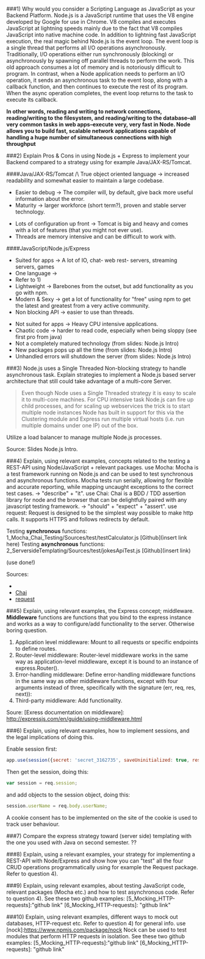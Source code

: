 ###1) Why would you consider a Scripting Language as JavaScript as your Backend Platform.
Node.js is a JavaScript runtime that uses the V8 engine developed by Google for use in Chrome. V8 compiles and executes JavaScript at lightning speeds mainly due to the fact that V8 compiles JavaScript into native machine code. In addition to lightning fast JavaScript execution, the real magic behind Node.js is the event loop. The event loop is a single thread that performs all I/O operations asynchronously. Traditionally, I/O operations either run synchronously (blocking) or asynchronously by spawning off parallel threads to perform the work. This old approach consumes a lot of memory and is notoriously difficult to program. In contrast, when a Node application needs to perform an I/O operation, it sends an asynchronous task to the event loop, along with a callback function, and then continues to execute the rest of its program. When the async operation completes, the event loop returns to the task to execute its callback.

**In other words, reading and writing to network connections, reading/writing to the filesystem, and reading/writing to the database–all very common tasks in web apps–execute very, very fast in Node. Node allows you to build fast, scalable network applications capable of handling a huge number of simultaneous connections with high throughput**

[Source]: http://blog.modulus.io/top-10-reasons-to-use-node

###2) Explain Pros & Cons in using Node.js + Express to implement your Backend compared to a strategy using for example Java/JAX-RS/Tomcat. 

####Java/JAX-RS/Tomcat 
/\ True object oriented language -> increased readability and somewhat easier to maintain a large codebase.  
+ Easier to debug -> The compiler will, by default, give back more useful information about the error. 
+ Maturity -> larger workforce (short term?), proven and stable server technology.
- Lots of configuration up front -> Tomcat is big and heavy and comes with a lot of features (that you might not ever use).
- Threads are memory intensive and can be difficult to work with.

####JavaScript/Node.js/Express
+ Suited for apps -> A lot of IO, chat- web rest- servers, streaming servers, games 
+ One language -> <insert a lot of obvious reasons here>
+ Refer to 1)
+ Lightweight -> Barebones from the outset, but add functionality as you go with npm.  
+ Modern & Sexy -> get a lot of functionality for "free" using npm to get the latest and greatest from a very active community.
+ Non blocking API -> easier to use than threads.  
- Not suited for apps -> Heavy CPU intensive applications.
- Chaotic code -> harder to read code, especially when being sloppy (see first pro from java)
- Not a completely matured technology (from slides: Node.js Intro)
- New packages pops up all the time (from slides: Node.js Intro)
- Unhandled errors will shutdown the server (from slides: Node.js Intro)

###3) Node.js uses a Single Threaded Non-blocking strategy to handle asynchronous task. Explain strategies to implement a Node.js based server architecture that still could take advantage of a multi-core Server. 
>Even though Node uses a Single Threaded strategy it is easy to scale it to multi-core machines. For CPU intensive task Node.js can fire up child processes, and for scaling up webservices the trick is to start multiple node instances
>Node has built in support for this via the Clustering module and Express run multiple virtual hosts (i.e. run multiple domains under one IP) out of the box.

Utilize a load balancer to manage multiple Node.js processes. 

Source: Slides Node.js Intro.

###4) Explain, using relevant examples, concepts related to the testing a REST-API using Node/JavaScript + relevant packages.
use Mocha: Mocha is a test framework running on Node.js and can be used to test synchronous and asynchronous functions. Mocha tests run serially, allowing for flexible and accurate reporting, while mapping uncaught exceptions to the correct test cases.  -> "describe" + "it".
use Chai: Chai is a BDD / TDD assertion library for node and the browser that can be delightfully paired with any javascript testing framework. -> "should" + "expect" + "assert".
use request: Request is designed to be the simplest way possible to make http calls. It supports HTTPS and follows redirects by default.

Testing **synchronous** functions: 1_Mocha_Chai_Testing/Sources/test/testCalculator.js [Github](insert link here)
Testing **asynchronous** functions: 2_ServersideTemplating/Sources/test/jokesApiTest.js [Github](insert link)

(use done!)

Sources: 
- [Mocha]: https://mochajs.org/
- [Chai](http://chaijs.com/)
- [request](https://www.npmjs.com/package/request)

###5) Explain, using relevant examples, the Express concept; middleware.
**Middleware** functions are functions that you bind to the express instance and works as a way to configure/add functionality to the server. Otherwise boring question.

1. Application level middleware: Mount to all requests or specific endpoints to define routes.
2. Router-level middleware: Router-level middleware works in the same way as application-level middleware, except it is bound to an instance of express.Router().
3. Error-handling middleware: Define error-handling middleware functions in the same way as other middleware functions, except with four arguments instead of three, specifically with the signature (err, req, res, next)):
4. Third-party middleware: Add functionality.

Soure: [Exress documentation on middleware]: http://expressjs.com/en/guide/using-middleware.html
 
###6) Explain, using relevant examples, how to implement sessions, and the legal implications of doing this. 

Enable session first:
```javascript
app.use(session({secret: 'secret_3162735', saveUninitialized: true, resave: true}));
```
Then get the session, doing this:
```javascript
var session = req.session;
```
and add objects to the session object, doing this:
```javascript
session.userName = req.body.userName;
``` 

A cookie consent has to be implemented on the site of the cookie is used to track user behaviour. 

[EU cookie info]: http://ec.europa.eu/ipg/basics/legal/cookies/index_en.htm 

###7) Compare the express strategy toward (server side) templating with the one you used with Java on second semester.
??

###8) Explain, using a relevant examples, your strategy for implementing a REST-API with Node/Express and show how you can "test" all the four CRUD operations programmatically using for example the Request package.  
Refer to question 4).

###9) Explain, using relevant examples, about testing JavaScript code, relevant packages (Mocha etc.) and how to test asynchronous code. 
Refer to question 4).
See these two github examples: [5_Mocking_HTTP-requests]:"github link" [6_Mocking_HTTP-requests]: "github link"

###10) Explain, using relevant examples, different ways to mock out databases, HTTP-request etc. 
Refer to question 4) for general info.
use [nock]:https://www.npmjs.com/package/nock 
Nock can be used to test modules that perform HTTP requests in isolation.
See these two github examples: [5_Mocking_HTTP-requests]:"github link" [6_Mocking_HTTP-requests]: "github link" 

